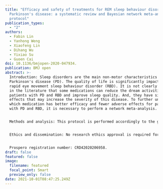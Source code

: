```yaml
---
title: "Efficacy and safety of treatments for REM sleep behaviour disorder in
  Parkinson's disease: a systematic review and Bayesian network meta-analysis
  protocol"
publication_types:
  - "2"
authors:
  - Fabin Lin
  - Yanhong Weng
  - Xiaofeng Lin
  - Dihang Wu
  - Yixiao Su
  - Guoen Cai
doi: 10.1136/bmjopen-2020-047934.
publication: BMJ open
abstract: >-
  Introduction: Sleep disorders are the main non-motor characteristics of
  Parkinson's disease (PD). The quality of life is significantly impacted by
  rapid eye movement sleep behaviour disorder (RBD). It is not clearly evidenced
  in the literature that some medications can reduce the dream activities of
  patients with PD and RBD and improve sleep quality. And, they have side
  effects that may increase the severity of this disease. To further understand
  which medication has better efficacy and fewer adverse effects for patients
  with PD and RBD, it is necessary to perform a network meta-analysis.


  Methods and analysis: This protocol is performed accordingly to the guidelines of the Preferred Reporting Items for Systematic Review and Meta-Analysis Protocols and the Cochrane Collaboration Handbook.A thorough literature selection will be conducted up to September 2021 using PubMed, Cochrane Library (The Cochrane Database of Systematic Reviews) and Embase. We will not only include randomised controlled trials, but prospective, retrospective cohort, case-control, nested case-control, case-cohort, cross-sectional and case series. We will use the Cochrane Collaboration tool to assess the risk of bias. Pairwise and network meta-analyses will be conducted using the R netmeta package and Stata V.14.0. The relative ranking probability of the best intervention will be estimated using the surface under the cumulative ranking curve. Additionally, sensitivity analysis, subgroup analysis, quality assessment and publication bias analysis will be performed.


  Ethics and dissemination: No research ethics approval is required for this systematic review, as no confidential patient data will be used. We will disseminate our findings through publication in a peer-reviewed journal and conference presentations, and our review will support development of a BMJ Rapid Recommendations providing contextualised clinical guidance based on this body of evidence.


  Prospero registration number: CRD42020206958. 
draft: false
featured: false
image:
  filename: featured
  focal_point: Smart
  preview_only: false
date: 2021-10-01T08:47:25.249Z
---
```

